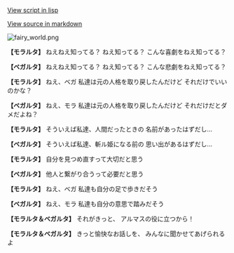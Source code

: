 [View script in lisp](../scripts/110140100.txt)

[View source in markdown](110140100.md)

![fairy_world.png](../images/backgrounds/fairy_world.png)

**【モラルタ】**
ねえねえ知ってる？
ねえ知ってる？
こんな喜劇をねえ知ってる？

**【ベガルタ】**
ねえねえ知ってる？
ねえ知ってる？
こんな悲劇をねえ知ってる？

**【モラルタ】**
ねえ、ベガ
私達は元の人格を取り戻したんだけど
それだけでいいのかな？

**【ベガルタ】**
ねえ、モラ
私達は元の人格を取り戻したんだけど
それだけだとダメだよね？

**【モラルタ】**
そういえば私達、人間だったときの
名前があったはずだし…

**【ベガルタ】**
そういえば私達、斬ル姫になる前の
思い出があるはずだし…

**【モラルタ】**
自分を見つめ直すって大切だと思う

**【ベガルタ】**
他人と繋がり合うって必要だと思う

**【モラルタ】**
ねえ、ベガ
私達も自分の足で歩きだそう

**【ベガルタ】**
ねえ、モラ
私達も自分の意思で踏みだそう

**【モラルタ＆ベガルタ】**
それがきっと、
アルマスの役に立つから！

**【モラルタ＆ベガルタ】**
きっと愉快なお話しを、
みんなに聞かせてあげられるよ